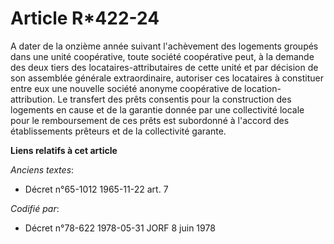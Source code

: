 # Article R*422-24

A dater de la onzième année suivant l'achèvement des logements groupés dans une unité coopérative, toute société coopérative
peut, à la demande des deux tiers des locataires-attributaires de cette unité et par décision de son assemblée générale
extraordinaire, autoriser ces locataires à constituer entre eux une nouvelle société anonyme coopérative de location-
attribution. Le transfert des prêts consentis pour la construction des logements en cause et de la garantie donnée par une
collectivité locale pour le remboursement de ces prêts est subordonné à l'accord des établissements prêteurs et de la
collectivité garante.

**Liens relatifs à cet article**

_Anciens textes_:

  - Décret n°65-1012 1965-11-22 art. 7

_Codifié par_:

  - Décret n°78-622 1978-05-31 JORF 8 juin 1978
